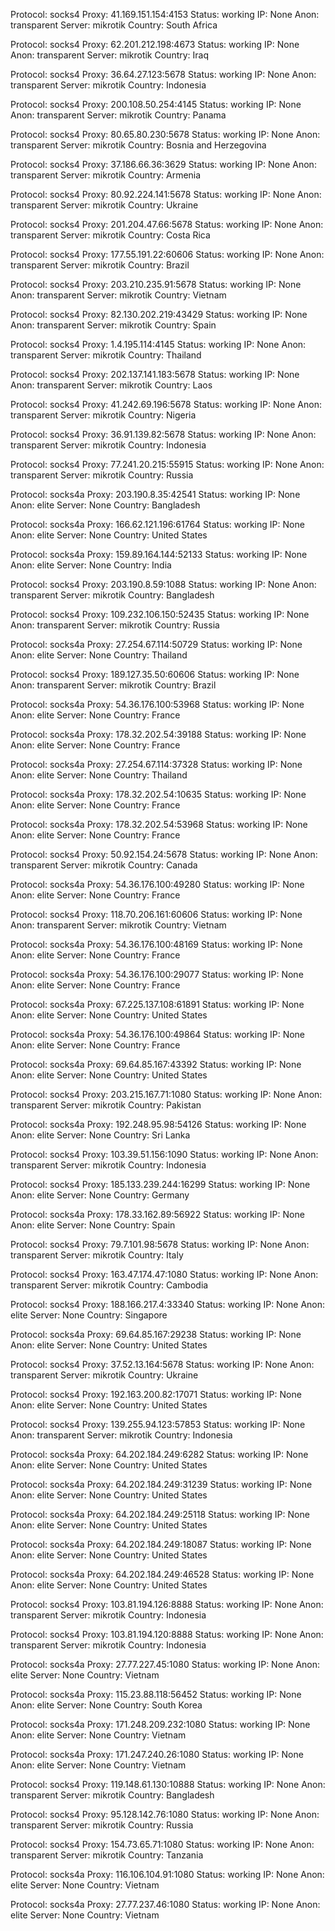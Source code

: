 Protocol: socks4
Proxy: 41.169.151.154:4153
Status: working
IP: None
Anon: transparent
Server: mikrotik
Country: South Africa

Protocol: socks4
Proxy: 62.201.212.198:4673
Status: working
IP: None
Anon: transparent
Server: mikrotik
Country: Iraq

Protocol: socks4
Proxy: 36.64.27.123:5678
Status: working
IP: None
Anon: transparent
Server: mikrotik
Country: Indonesia

Protocol: socks4
Proxy: 200.108.50.254:4145
Status: working
IP: None
Anon: transparent
Server: mikrotik
Country: Panama

Protocol: socks4
Proxy: 80.65.80.230:5678
Status: working
IP: None
Anon: transparent
Server: mikrotik
Country: Bosnia and Herzegovina

Protocol: socks4
Proxy: 37.186.66.36:3629
Status: working
IP: None
Anon: transparent
Server: mikrotik
Country: Armenia

Protocol: socks4
Proxy: 80.92.224.141:5678
Status: working
IP: None
Anon: transparent
Server: mikrotik
Country: Ukraine

Protocol: socks4
Proxy: 201.204.47.66:5678
Status: working
IP: None
Anon: transparent
Server: mikrotik
Country: Costa Rica

Protocol: socks4
Proxy: 177.55.191.22:60606
Status: working
IP: None
Anon: transparent
Server: mikrotik
Country: Brazil

Protocol: socks4
Proxy: 203.210.235.91:5678
Status: working
IP: None
Anon: transparent
Server: mikrotik
Country: Vietnam

Protocol: socks4
Proxy: 82.130.202.219:43429
Status: working
IP: None
Anon: transparent
Server: mikrotik
Country: Spain

Protocol: socks4
Proxy: 1.4.195.114:4145
Status: working
IP: None
Anon: transparent
Server: mikrotik
Country: Thailand

Protocol: socks4
Proxy: 202.137.141.183:5678
Status: working
IP: None
Anon: transparent
Server: mikrotik
Country: Laos

Protocol: socks4
Proxy: 41.242.69.196:5678
Status: working
IP: None
Anon: transparent
Server: mikrotik
Country: Nigeria

Protocol: socks4
Proxy: 36.91.139.82:5678
Status: working
IP: None
Anon: transparent
Server: mikrotik
Country: Indonesia

Protocol: socks4
Proxy: 77.241.20.215:55915
Status: working
IP: None
Anon: transparent
Server: mikrotik
Country: Russia

Protocol: socks4a
Proxy: 203.190.8.35:42541
Status: working
IP: None
Anon: elite
Server: None
Country: Bangladesh

Protocol: socks4a
Proxy: 166.62.121.196:61764
Status: working
IP: None
Anon: elite
Server: None
Country: United States

Protocol: socks4a
Proxy: 159.89.164.144:52133
Status: working
IP: None
Anon: elite
Server: None
Country: India

Protocol: socks4
Proxy: 203.190.8.59:1088
Status: working
IP: None
Anon: transparent
Server: mikrotik
Country: Bangladesh

Protocol: socks4
Proxy: 109.232.106.150:52435
Status: working
IP: None
Anon: transparent
Server: mikrotik
Country: Russia

Protocol: socks4a
Proxy: 27.254.67.114:50729
Status: working
IP: None
Anon: elite
Server: None
Country: Thailand

Protocol: socks4
Proxy: 189.127.35.50:60606
Status: working
IP: None
Anon: transparent
Server: mikrotik
Country: Brazil

Protocol: socks4a
Proxy: 54.36.176.100:53968
Status: working
IP: None
Anon: elite
Server: None
Country: France

Protocol: socks4a
Proxy: 178.32.202.54:39188
Status: working
IP: None
Anon: elite
Server: None
Country: France

Protocol: socks4a
Proxy: 27.254.67.114:37328
Status: working
IP: None
Anon: elite
Server: None
Country: Thailand

Protocol: socks4a
Proxy: 178.32.202.54:10635
Status: working
IP: None
Anon: elite
Server: None
Country: France

Protocol: socks4a
Proxy: 178.32.202.54:53968
Status: working
IP: None
Anon: elite
Server: None
Country: France

Protocol: socks4
Proxy: 50.92.154.24:5678
Status: working
IP: None
Anon: transparent
Server: mikrotik
Country: Canada

Protocol: socks4a
Proxy: 54.36.176.100:49280
Status: working
IP: None
Anon: elite
Server: None
Country: France

Protocol: socks4
Proxy: 118.70.206.161:60606
Status: working
IP: None
Anon: transparent
Server: mikrotik
Country: Vietnam

Protocol: socks4a
Proxy: 54.36.176.100:48169
Status: working
IP: None
Anon: elite
Server: None
Country: France

Protocol: socks4a
Proxy: 54.36.176.100:29077
Status: working
IP: None
Anon: elite
Server: None
Country: France

Protocol: socks4a
Proxy: 67.225.137.108:61891
Status: working
IP: None
Anon: elite
Server: None
Country: United States

Protocol: socks4a
Proxy: 54.36.176.100:49864
Status: working
IP: None
Anon: elite
Server: None
Country: France

Protocol: socks4a
Proxy: 69.64.85.167:43392
Status: working
IP: None
Anon: elite
Server: None
Country: United States

Protocol: socks4
Proxy: 203.215.167.71:1080
Status: working
IP: None
Anon: transparent
Server: mikrotik
Country: Pakistan

Protocol: socks4a
Proxy: 192.248.95.98:54126
Status: working
IP: None
Anon: elite
Server: None
Country: Sri Lanka

Protocol: socks4
Proxy: 103.39.51.156:1090
Status: working
IP: None
Anon: transparent
Server: mikrotik
Country: Indonesia

Protocol: socks4
Proxy: 185.133.239.244:16299
Status: working
IP: None
Anon: elite
Server: None
Country: Germany

Protocol: socks4a
Proxy: 178.33.162.89:56922
Status: working
IP: None
Anon: elite
Server: None
Country: Spain

Protocol: socks4
Proxy: 79.7.101.98:5678
Status: working
IP: None
Anon: transparent
Server: mikrotik
Country: Italy

Protocol: socks4
Proxy: 163.47.174.47:1080
Status: working
IP: None
Anon: transparent
Server: mikrotik
Country: Cambodia

Protocol: socks4
Proxy: 188.166.217.4:33340
Status: working
IP: None
Anon: elite
Server: None
Country: Singapore

Protocol: socks4a
Proxy: 69.64.85.167:29238
Status: working
IP: None
Anon: elite
Server: None
Country: United States

Protocol: socks4
Proxy: 37.52.13.164:5678
Status: working
IP: None
Anon: transparent
Server: mikrotik
Country: Ukraine

Protocol: socks4
Proxy: 192.163.200.82:17071
Status: working
IP: None
Anon: elite
Server: None
Country: United States

Protocol: socks4
Proxy: 139.255.94.123:57853
Status: working
IP: None
Anon: transparent
Server: mikrotik
Country: Indonesia

Protocol: socks4a
Proxy: 64.202.184.249:6282
Status: working
IP: None
Anon: elite
Server: None
Country: United States

Protocol: socks4a
Proxy: 64.202.184.249:31239
Status: working
IP: None
Anon: elite
Server: None
Country: United States

Protocol: socks4a
Proxy: 64.202.184.249:25118
Status: working
IP: None
Anon: elite
Server: None
Country: United States

Protocol: socks4a
Proxy: 64.202.184.249:18087
Status: working
IP: None
Anon: elite
Server: None
Country: United States

Protocol: socks4a
Proxy: 64.202.184.249:46528
Status: working
IP: None
Anon: elite
Server: None
Country: United States

Protocol: socks4
Proxy: 103.81.194.126:8888
Status: working
IP: None
Anon: transparent
Server: mikrotik
Country: Indonesia

Protocol: socks4
Proxy: 103.81.194.120:8888
Status: working
IP: None
Anon: transparent
Server: mikrotik
Country: Indonesia

Protocol: socks4a
Proxy: 27.77.227.45:1080
Status: working
IP: None
Anon: elite
Server: None
Country: Vietnam

Protocol: socks4a
Proxy: 115.23.88.118:56452
Status: working
IP: None
Anon: elite
Server: None
Country: South Korea

Protocol: socks4a
Proxy: 171.248.209.232:1080
Status: working
IP: None
Anon: elite
Server: None
Country: Vietnam

Protocol: socks4a
Proxy: 171.247.240.26:1080
Status: working
IP: None
Anon: elite
Server: None
Country: Vietnam

Protocol: socks4
Proxy: 119.148.61.130:10888
Status: working
IP: None
Anon: transparent
Server: mikrotik
Country: Bangladesh

Protocol: socks4
Proxy: 95.128.142.76:1080
Status: working
IP: None
Anon: transparent
Server: mikrotik
Country: Russia

Protocol: socks4
Proxy: 154.73.65.71:1080
Status: working
IP: None
Anon: transparent
Server: mikrotik
Country: Tanzania

Protocol: socks4a
Proxy: 116.106.104.91:1080
Status: working
IP: None
Anon: elite
Server: None
Country: Vietnam

Protocol: socks4a
Proxy: 27.77.237.46:1080
Status: working
IP: None
Anon: elite
Server: None
Country: Vietnam

